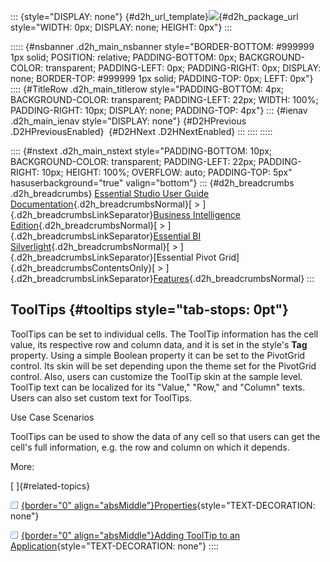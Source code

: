 ::: {style="DISPLAY: none"}
[](ms-xhelp:///?Id=d2h_url_template){#d2h_url_template}![](!package_url!){#d2h_package_url style="WIDTH: 0px; DISPLAY: none; HEIGHT: 0px"}
:::

::::: {#nsbanner .d2h_main_nsbanner style="BORDER-BOTTOM: #999999 1px solid; POSITION: relative; PADDING-BOTTOM: 0px; BACKGROUND-COLOR: transparent; PADDING-LEFT: 0px; PADDING-RIGHT: 0px; DISPLAY: none; BORDER-TOP: #999999 1px solid; PADDING-TOP: 0px; LEFT: 0px"}
:::: {#TitleRow .d2h_main_titlerow style="PADDING-BOTTOM: 4px; BACKGROUND-COLOR: transparent; PADDING-LEFT: 22px; WIDTH: 100%; PADDING-RIGHT: 10px; DISPLAY: none; PADDING-TOP: 4px"}
::: {#ienav .d2h_main_ienav style="DISPLAY: none"}
[](ms-xhelp:///?Id=ec13e285-33ff-41d2-a4be-255ef8ab8eef){#D2HPrevious .D2HPreviousEnabled}  [](ms-xhelp:///?Id=d821afe4-48e4-4c15-8d31-66b48a7ed7cc){#D2HNext .D2HNextEnabled}
:::
::::
:::::

:::: {#nstext .d2h_main_nstext style="PADDING-BOTTOM: 10px; BACKGROUND-COLOR: transparent; PADDING-LEFT: 22px; PADDING-RIGHT: 10px; HEIGHT: 100%; OVERFLOW: auto; PADDING-TOP: 5px" hasuserbackground="true" valign="bottom"}
::: {#d2h_breadcrumbs .d2h_breadcrumbs}
[Essential Studio User Guide Documentation](ms-xhelp:///?Id=12457748-09e3-4d74-a240-8e049cedf030){.d2h_breadcrumbsNormal}[ \> ]{.d2h_breadcrumbsLinkSeparator}[Business Intelligence Edition](ms-xhelp:///?Id=fdf33dd8-62b2-47b9-ad7b-fc50e590bca5){.d2h_breadcrumbsNormal}[ \> ]{.d2h_breadcrumbsLinkSeparator}[Essential BI Silverlight](ms-xhelp:///?Id=c006b39c-6aa2-4637-b7de-3e7b6cb3f9f9){.d2h_breadcrumbsNormal}[ \> ]{.d2h_breadcrumbsLinkSeparator}[Essential Pivot Grid]{.d2h_breadcrumbsContentsOnly}[ \> ]{.d2h_breadcrumbsLinkSeparator}[Features](ms-xhelp:///?Id=9d7968f1-d52c-4e79-a6ae-fb01305e9f98){.d2h_breadcrumbsNormal}
:::

## ToolTips {#tooltips style="tab-stops: 0pt"}

ToolTips can be set to individual cells. The ToolTip information has the cell value, its respective row and column data, and it is set in the style's **Tag** property. Using a simple Boolean property it can be set to the PivotGrid control. Its skin will be set depending upon the theme set for the PivotGrid control. Also, users can customize the ToolTip skin at the sample level. ToolTip text can be localized for its "Value," "Row," and "Column" texts. Users can also set custom text for ToolTips.

Use Case Scenarios

ToolTips can be used to show the data of any cell so that users can get the cell's full information, e.g. the row and column on which it depends.

More:

[ ]{#related-topics}

[![](button.gif){border="0" align="absMiddle"}Properties](ms-xhelp:///?Id=d821afe4-48e4-4c15-8d31-66b48a7ed7cc){style="TEXT-DECORATION: none"}

[![](button.gif){border="0" align="absMiddle"}Adding ToolTip to an Application](ms-xhelp:///?Id=61e8b7fe-9a3c-4c08-8e3f-d1014f9b89b9){style="TEXT-DECORATION: none"}
::::
